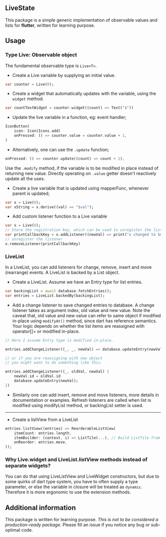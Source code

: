 ## LiveState
This package is a simple generic implementation of observable values and lists for __flutter__, written for learning purpose.

## Usage
### Type Live<T>: Observable object

The fundamental observable type is `Live<T>`. 

* Create a Live variable by supplying an initial value.
```dart
var counter = Live(0);
```

* Create a widget that automatically updates with the variable, using the `widget` method.
```dart
var countTextWidget = counter.widget((count) => Text("$"))
```

* Update the live variable in a function, eg: event handler;
```dart
IconButton(
	icon: Icon(Icons.add)
	onPressed: () => counter.value = counter.value + 1,
)
```

* Alternatively, one can use the `.update` function;
```dart
onPressed: () => counter.update((count) => count + 1),
```
Use the `.modify` method, if the variable is to be modified in place instead of returning new value. Directly operating on `.value` getter doesn't reactively update all the uses.

* Create a live variable that is updated using mapperFunc, whenever parent is updated;

```dart
var x = Live(0);
var xString = x.derive((val) => "$val");
```

* Add custom listener function to a Live variable

```dart
var x = Live(0);
// Store the registration key, which can be used to unregister the listener
var printCallbackKey = x.addListener((newVal) => print("x changed to $newVal"));
// unregister the listener
x.removeListener(printCallbackKey)
```

### LiveList<T>
In a LiveList, you can add listeners for change, remove, insert and move (rearrange) events. A LiveList is backed by a List<T> object.

* Create a LiveList. Assume we have an Entry type for list entries.
```dart
var backingList = await database.fetchEntries();
var entries = LiveList.backedBy(backingList);
```

* Add a change listener to save changed entries to database. A change listener takes as argument index, old value and new value. Note the caveat that, old value and new value can refer to same object if modified in-place using `modifyAt()` method, since dart has reference semantics. Your logic depends on whether the list items are reassigned with operator[]= or modified in-place.

```dart
// Here I assume Entry type is modified in-place.

entries.addChangeListener((_, _, newVal) => database.updateEntry(newVal));

// or if you are reassigning with new object
// you might want to do something like this.

entries.addChangeListener((_, oldVal, newVal) {
	newVal.id = oldVal.id
	database.updateEntry(newVal);
})
```

* Similarly one can add insert, remove and move listeners, more details in documentation or examples. Refresh listeners are called when list is modified using modifyList method, or backingList setter is used.

---

* Create a listView from a LiveList
```dart
entries.listView((entries) => ReorderableListView(
	itemCount: entries.length,
	itemBuilder: (context, i) => ListTile(...), // Build ListTile from entry,
	onReorder: entries.move,
));
```

### Why Live.widget and LiveList.listView methods instead of separate widgets?
You can do that using LiveListView and LiveWidget constructors, but due to some quirks of dart type system, you have to often supply a type parameter, or else the variable in closure will be treated as `dynamic`. Therefore it is more ergonomic to use the extension methods.

## Additional information
This package is written for learning purpose. *This is not to be considered a production-ready package*. Please fill an issue if you notice any bug or sub-optimal code.

